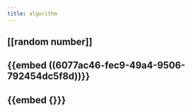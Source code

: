 ```yaml
---
title: algorithm
---
```


## [[random number]]
## {{embed ((6077ac46-fec9-49a4-9506-792454dc5f8d))}}
## {{embed {}}}
